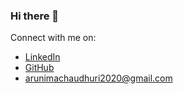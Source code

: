 ### Hi there 👋

Connect with me on:
- [LinkedIn](https://www.linkedin.com/in/arunima-chaudhuri-95217b194/)
- [GitHub](https://github.com/tinniaru3005)
- arunimachaudhuri2020@gmail.com

<!--

- 🔭 I’m currently working on ...
- 🌱 I’m currently learning ...
- 👯 I’m looking to collaborate on ...
- 🤔 I’m looking for help with ...
- 💬 Ask me about ...
- 📫 How to reach me: ...
- 😄 Pronouns: ...
- ⚡ Fun fact: ...
-->
